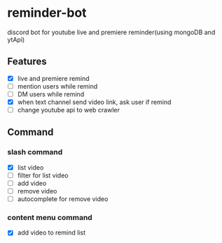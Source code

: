 # reminder-bot
discord bot for youtube live and premiere reminder(using mongoDB and ytApi)

## Features
- [x] live and premiere remind
- [ ] mention users while remind
- [ ] DM users while remind
- [x] when text channel send video link, ask user if remind
- [ ] change youtube api to web crawler

## Command
### slash command
- [x] list video
- [ ] filter for list video
- [ ] add video
- [ ] remove video
- [ ] autocomplete for remove video
### content menu command
- [x] add video to remind list
